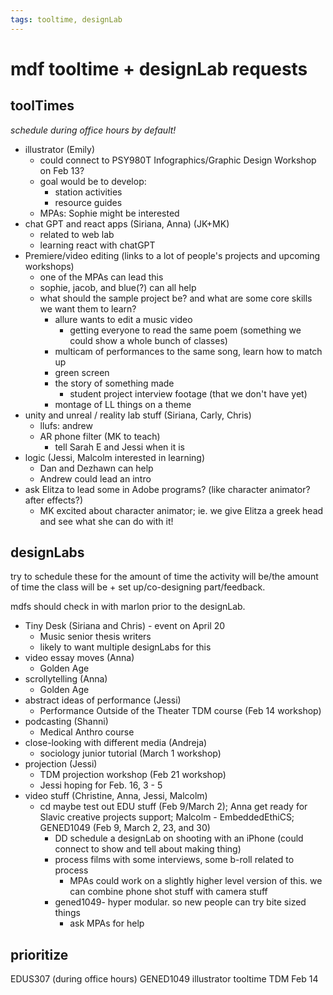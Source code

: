 ```yaml
---
tags: tooltime, designLab
---
```


# mdf tooltime + designLab requests

## toolTimes
*schedule during office hours by default!*
* illustrator (Emily)
    * could connect to PSY980T Infographics/Graphic Design Workshop on Feb 13?
    * goal would be to develop: 
        * station activities
        * resource guides
    * MPAs: Sophie might be interested
* chat GPT and react apps (Siriana, Anna) (JK+MK)
    * related to web lab
    * learning react with chatGPT
* Premiere/video editing (links to a lot of people's projects and upcoming workshops)
    * one of the MPAs can lead this
    * sophie, jacob, and blue(?) can all help
    * what should the sample project be? and what are some core skills we want them to learn?
        * allure wants to edit a music video
            * getting everyone to read the same poem (something we could show a whole bunch of classes)
        * multicam of performances to the same song, learn how to match up
        * green screen
        * the story of something made
            * student project interview footage (that we don't have yet)
        * montage of LL things on a theme
* unity and unreal / reality lab stuff (Siriana, Carly, Chris)
    * llufs: andrew
    * AR phone filter (MK to teach)
        * tell Sarah E and Jessi when it is
* logic (Jessi, Malcolm interested in learning)
    * Dan and Dezhawn can help
    * Andrew could lead an intro
* ask Elitza to lead some in Adobe programs? (like character animator? after effects?)
    * MK excited about character animator; ie. we give Elitza a greek head and see what she can do with it!


## designLabs
try to schedule these for the amount of time the activity will be/the amount of time the class will be + set up/co-designing part/feedback.

mdfs should check in with marlon prior to the designLab.
* Tiny Desk (Siriana and Chris) - event on April 20
    * Music senior thesis writers
    * likely to want multiple designLabs for this
* video essay moves (Anna)
    * Golden Age
* scrollytelling (Anna)
    * Golden Age
* abstract ideas of performance (Jessi)
    * Performance Outside of the Theater TDM course (Feb 14 workshop)
* podcasting (Shanni)
    * Medical Anthro course
* close-looking with different media (Andreja)
    * sociology junior tutorial (March 1 workshop)
* projection (Jessi)
    * TDM projection workshop (Feb 21 workshop)
    * Jessi hoping for Feb. 16, 3 - 5
* video stuff (Christine, Anna, Jessi, Malcolm)
    * cd maybe test out EDU stuff (Feb 9/March 2); Anna get ready for Slavic creative projects support; Malcolm - EmbeddedEthiCS; GENED1049 (Feb 9, March 2, 23, and 30)
        * DD schedule a designLab on shooting with an iPhone (could connect to show and tell about making thing)
        * process films with some interviews, some b-roll related to process
            * MPAs could work on a slightly higher level version of this. we can combine phone shot stuff with camera stuff
        * gened1049- hyper modular. so new people can try bite sized things
            * ask MPAs for help



## prioritize 
EDUS307 (during office hours)
GENED1049
illustrator tooltime
TDM Feb 14